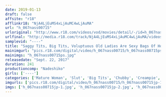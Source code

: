 ```yaml
---
date: 2019-01-13
draft: false
affsite: "r18"
afflinkr18: "NjA4LjEuMS4xLjAuMC4wLjAuMA"
url: "h_067nass00715"
urloriginal: "http://www.r18.com/videos/vod/movies/detail/-/id=h_067nass00715"
urlfinal: "http://media.r18.com/track/NjA4LjEuMS4xLjAuMC4wLjAuMA/videos/vod/movies/detail/-/id=h_067nass00715"
samplevid: "----"
title: "Saggy Tits, Big Tits, Voluptuous Old Ladies Are Sexy Bags Of Horny Flesh! Their Pussies Are Overflowing With Creampie Cum And Dripping Everywhere!"
mainimgurl: "pics.r18.com/digital/video/h_067nass00715/h_067nass00715ps.jpg"
mainimgs: "h_067nass00715ps.jpg"
releasedate: "Sept. 22, 2017"
duration: 241
productioncomp: "Nadeshiko"
girls: ['----']
categories: ['Mature Woman', 'Slut', 'Big Tits', 'Chubby', 'Creampie', 'Over 4 Hours']
imgurls: ['pics.r18.com/digital/video/h_067nass00715/h_067nass00715jp-1.jpg', 'pics.r18.com/digital/video/h_067nass00715/h_067nass00715jp-2.jpg', 'pics.r18.com/digital/video/h_067nass00715/h_067nass00715jp-3.jpg', 'pics.r18.com/digital/video/h_067nass00715/h_067nass00715jp-4.jpg', 'pics.r18.com/digital/video/h_067nass00715/h_067nass00715jp-5.jpg', 'pics.r18.com/digital/video/h_067nass00715/h_067nass00715jp-6.jpg', 'pics.r18.com/digital/video/h_067nass00715/h_067nass00715jp-7.jpg', 'pics.r18.com/digital/video/h_067nass00715/h_067nass00715jp-8.jpg', 'pics.r18.com/digital/video/h_067nass00715/h_067nass00715jp-9.jpg', 'pics.r18.com/digital/video/h_067nass00715/h_067nass00715jp-10.jpg', 'pics.r18.com/digital/video/h_067nass00715/h_067nass00715jp-11.jpg', 'pics.r18.com/digital/video/h_067nass00715/h_067nass00715jp-12.jpg', 'pics.r18.com/digital/video/h_067nass00715/h_067nass00715jp-13.jpg', 'pics.r18.com/digital/video/h_067nass00715/h_067nass00715jp-14.jpg', 'pics.r18.com/digital/video/h_067nass00715/h_067nass00715jp-15.jpg', 'pics.r18.com/digital/video/h_067nass00715/h_067nass00715jp-16.jpg', 'pics.r18.com/digital/video/h_067nass00715/h_067nass00715jp-17.jpg', 'pics.r18.com/digital/video/h_067nass00715/h_067nass00715jp-18.jpg', 'pics.r18.com/digital/video/h_067nass00715/h_067nass00715jp-19.jpg', 'pics.r18.com/digital/video/h_067nass00715/h_067nass00715jp-20.jpg']
imgs: ['h_067nass00715jp-1.jpg', 'h_067nass00715jp-2.jpg', 'h_067nass00715jp-3.jpg', 'h_067nass00715jp-4.jpg', 'h_067nass00715jp-5.jpg', 'h_067nass00715jp-6.jpg', 'h_067nass00715jp-7.jpg', 'h_067nass00715jp-8.jpg', 'h_067nass00715jp-9.jpg', 'h_067nass00715jp-10.jpg', 'h_067nass00715jp-11.jpg', 'h_067nass00715jp-12.jpg', 'h_067nass00715jp-13.jpg', 'h_067nass00715jp-14.jpg', 'h_067nass00715jp-15.jpg', 'h_067nass00715jp-16.jpg', 'h_067nass00715jp-17.jpg', 'h_067nass00715jp-18.jpg', 'h_067nass00715jp-19.jpg', 'h_067nass00715jp-20.jpg']
---
```

